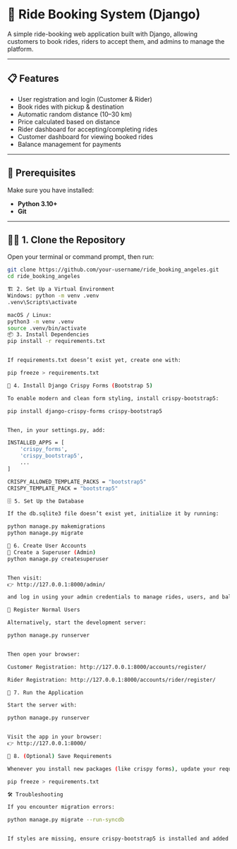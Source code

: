 # 🚗 Ride Booking System (Django)

A simple ride-booking web application built with Django, allowing customers to book rides, riders to accept them, and admins to manage the platform.

---

## 📋 Features

- User registration and login (Customer & Rider)  
- Book rides with pickup & destination  
- Automatic random distance (10–30 km)  
- Price calculated based on distance  
- Rider dashboard for accepting/completing rides  
- Customer dashboard for viewing booked rides  
- Balance management for payments  

---

## 🧰 Prerequisites

Make sure you have installed:

- **Python 3.10+**  
- **Git**

---

## 🧑‍💻 1. Clone the Repository

Open your terminal or command prompt, then run:

```bash
git clone https://github.com/your-username/ride_booking_angeles.git
cd ride_booking_angeles

🏗️ 2. Set Up a Virtual Environment
Windows: python -m venv .venv
.venv\Scripts\activate

macOS / Linux:
python3 -m venv .venv
source .venv/bin/activate
📦 3. Install Dependencies
pip install -r requirements.txt


If requirements.txt doesn’t exist yet, create one with:

pip freeze > requirements.txt

🎨 4. Install Django Crispy Forms (Bootstrap 5)

To enable modern and clean form styling, install crispy-bootstrap5:

pip install django-crispy-forms crispy-bootstrap5


Then, in your settings.py, add:

INSTALLED_APPS = [
    'crispy_forms',
    'crispy_bootstrap5',
    ...
]

CRISPY_ALLOWED_TEMPLATE_PACKS = "bootstrap5"
CRISPY_TEMPLATE_PACK = "bootstrap5"

🗄️ 5. Set Up the Database

If the db.sqlite3 file doesn’t exist yet, initialize it by running:

python manage.py makemigrations
python manage.py migrate

👤 6. Create User Accounts
🔸 Create a Superuser (Admin)
python manage.py createsuperuser


Then visit:
👉 http://127.0.0.1:8000/admin/

and log in using your admin credentials to manage rides, users, and balances.

🔹 Register Normal Users

Alternatively, start the development server:

python manage.py runserver


Then open your browser:

Customer Registration: http://127.0.0.1:8000/accounts/register/

Rider Registration: http://127.0.0.1:8000/accounts/rider/register/

🚀 7. Run the Application

Start the server with:

python manage.py runserver


Visit the app in your browser:
👉 http://127.0.0.1:8000/

💾 8. (Optional) Save Requirements

Whenever you install new packages (like crispy forms), update your requirements:

pip freeze > requirements.txt

🛠️ Troubleshooting

If you encounter migration errors:

python manage.py migrate --run-syncdb


If styles are missing, ensure crispy-bootstrap5 is installed and added to INSTALLED_APPS.
